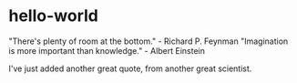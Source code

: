 # hello-world
"There's plenty of room at the bottom." - Richard P. Feynman
"Imagination is more important than knowledge." - Albert Einstein

I've just added another great quote, from another great scientist.
